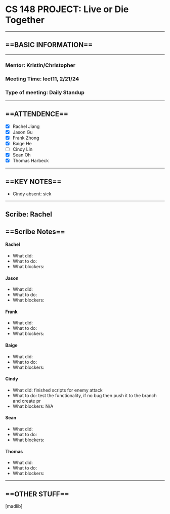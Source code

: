# CS 148 PROJECT: Live or Die Together
_____________________________________________________________________________
## ==BASIC INFORMATION==
_____________________________________________________________________________
### Mentor: Kristin/Christopher
### Meeting Time: lect11, 2/21/24
### Type of meeting: Daily Standup
_____________________________________________________________________________
## ==ATTENDENCE==
- [x] Rachel Jiang
- [x] Jason Gu
- [x] Frank Zhong
- [x] Baige He
- [ ] Cindy Lin
- [x] Sean Oh
- [x] Thomas Harbeck
_____________________________________________________________________________

## ==KEY NOTES==
 - Cindy absent: sick
_____________________________________________________________________________

## Scribe: Rachel

## ==Scribe Notes==

#### Rachel
- What did:
- What to do:
- What blockers:

#### Jason
- What did:
- What to do:
- What blockers:

#### Frank
- What did:
- What to do:
- What blockers:

#### Baige
- What did:
- What to do:
- What blockers:

#### Cindy
- What did: finished scripts for enemy attack
- What to do: test the functionality, if no bug then push it to the branch and create pr
- What blockers: N/A

#### Sean
- What did:
- What to do:
- What blockers:

#### Thomas
- What did:
- What to do:
- What blockers:

_____________________________________________________________________________

## ==OTHER STUFF==
[madlib]

